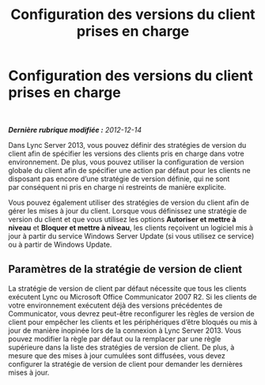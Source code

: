 ﻿---
title: Configuration des versions du client prises en charge
TOCTitle: Configuration des versions du client prises en charge
ms:assetid: aebf7b48-9aa2-4a06-adc5-0c9d11b6358d
ms:mtpsurl: https://technet.microsoft.com/fr-fr/library/Gg412832(v=OCS.15)
ms:contentKeyID: 49298547
ms.date: 05/20/2016
mtps_version: v=OCS.15
ms.translationtype: HT
---

# Configuration des versions du client prises en charge

 

_**Dernière rubrique modifiée :** 2012-12-14_

Dans Lync Server 2013, vous pouvez définir des stratégies de version du client afin de spécifier les versions des clients pris en charge dans votre environnement. De plus, vous pouvez utiliser la configuration de version globale du client afin de spécifier une action par défaut pour les clients ne disposant pas encore d’une stratégie de version définie, qui ne sont par conséquent ni pris en charge ni restreints de manière explicite.

Vous pouvez également utiliser des stratégies de version du client afin de gérer les mises à jour du client. Lorsque vous définissez une stratégie de version du client et que vous utilisez les options **Autoriser et mettre à niveau** et **Bloquer et mettre à niveau**, les clients reçoivent un logiciel mis à jour à partir du service Windows Server Update (si vous utilisez ce service) ou à partir de Windows Update.

## Paramètres de la stratégie de version de client

La stratégie de version de client par défaut nécessite que tous les clients exécutent Lync ou Microsoft Office Communicator 2007 R2. Si les clients de votre environnement exécutent déjà des versions précédentes de Communicator, vous devrez peut-être reconfigurer les règles de version de client pour empêcher les clients et les périphériques d’être bloqués ou mis à jour de manière inopinée lors de la connexion à Lync Server 2013. Vous pouvez modifier la règle par défaut ou la remplacer par une règle supérieure dans la liste des stratégies de version de client. De plus, à mesure que des mises à jour cumulées sont diffusées, vous devez configurer la stratégie de version de client pour demander les dernières mises à jour.

